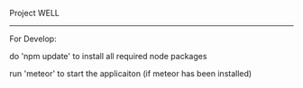 Project WELL

--------------------------------------------------------------------------------

For Develop:

do 'npm update' to install all required node packages

run 'meteor' to start the applicaiton (if meteor has been installed)
